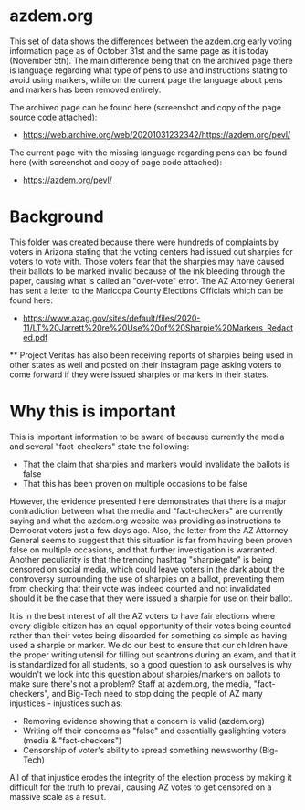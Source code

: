 # azdem.org

This set of data shows the differences between the azdem.org early voting information page as of October 31st and the same page as it is today (November 5th). The main difference being that on the archived page there is language regarding what type of pens to use and instructions stating to avoid using markers, while on the current page the language about pens and markers has been removed entirely.

The archived page can be found here (screenshot and copy of the page source code attached):
- https://web.archive.org/web/20201031232342/https://azdem.org/pevl/

The current page with the missing language regarding pens can be found here (with screenshot and copy of page code attached):
- https://azdem.org/pevl/

# Background
This folder was created because there were hundreds of complaints by voters in Arizona stating that the voting centers had issued out sharpies for voters to vote with.  Those voters fear that the sharpies may have caused their ballots to be marked invalid because of the ink bleeding through the paper, causing what is called an "over-vote" error. The AZ Attorney General has sent a letter to the Maricopa County Elections Officials which can be found here:
- https://www.azag.gov/sites/default/files/2020-11/LT%20Jarrett%20re%20Use%20of%20Sharpie%20Markers_Redacted.pdf

** Project Veritas has also been receiving reports of sharpies being used in other states as well and posted on their Instagram page asking voters to come forward if they were issued sharpies or markers in their states.

# Why this is important
This is important information to be aware of because currently the media and several "fact-checkers" state the following:
 - That the claim that sharpies and markers would invalidate the ballots is false
 - That this has been proven on multiple occasions to be false
 
However, the evidence presented here demonstrates that there is a major contradiction between what the media and "fact-checkers" are currently saying and what the azdem.org website was providing as instructions to Democrat voters just a few days ago.  Also, the letter from the AZ Attorney General seems to suggest that this situation is far from having been proven false on multiple occasions, and that further investigation is warranted. Another peculiarity is that the trending hashtag "sharpiegate" is being censored on social media, which could leave voters in the dark about the controversy surrounding the use of sharpies on a ballot, preventing them from checking that their vote was indeed counted and not invalidated should it be the case that they were issued a sharpie for use on their ballot.

It is in the best interest of all the AZ voters to have fair elections where every eligible citizen has an equal opportunity of their votes being counted rather than their votes being discarded for something as simple as having used a sharpie or marker.  We do our best to ensure that our children have the proper writing utensil for filling out scantrons during an exam, and that it is standardized for all students, so a good question to ask ourselves is why wouldn't we look into this question about sharpies/markers on ballots to make sure there's not a problem?  Staff at azdem.org, the media, "fact-checkers", and Big-Tech need to stop doing the people of AZ many injustices - injustices such as:
 - Removing evidence showing that a concern is valid (azdem.org)
 - Writing off their concerns as "false" and essentially gaslighting voters (media & "fact-checkers")
 - Censorship of voter's ability to spread something newsworthy (Big-Tech)
 
 All of that injustice erodes the integrity of the election process by making it difficult for the truth to prevail, causing AZ votes to get censored on a massive scale as a result.
